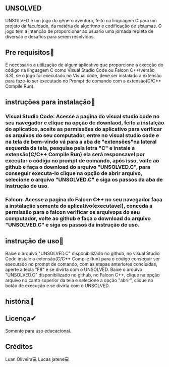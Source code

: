 ## UNSOLVED
UNSOLVED é um jogo do gênero aventura, feito na linguagem C para um projeto da faculdade, da matéria de algoritmo e codificação de sistemas. O jogo tem a intenção de proporcionar ao usuario uma jornada repleta de diversão e desafios para serem resolvidos.
## Pre requisitos📍
É necessario a utilização de algum aplicativo que proporcione a execção do código na linguagem C como Visual Studio Code ou Falcon C++(versão 3.3), se o jogo for executado no Visual code, deve ser instalado a extensão para faze-lo ser executado no Prompt de comando com a extensão(C/C++ Compile Run).
## instruções para instalação📍
### Visual Studio Code: Acesse a pagina do visual studio code no seu navegador e clique na opção de downlaod, feito a instalção do aplicatico, aceite as permissões do aplicativo para verificar os arquivos do seu computador, entre no visual studio code e na tela de bem-vindo vá para a aba de "extensões"na lateral esquerda da tela, pesquise pela letra "C" e instale a extensão(C/C++ Compile Run) ela será responsavel por executar o código no prompt de comando, após isso, volte ao github e faça o download do arquivo "UNSOLVED.C", para conseguir executa-lo clique na opção de abrir arquivo, selecione o arquivo "UNSOLVED.C" e siga os passos da aba de instrução de uso.
### Falcon: Acesse a pagina do Falcon C++ no seu navegador faça a instalação somente do aplicativo(executavel), conceda a permissão para o falcon verificar os arquivops do seu computador, volte ao github e faça o download do arquivo "UNSOLVED.C" e siga os passos da instrução de uso.
## instrução de uso📍
Baixe o arquivo "UNSOLVED.C" disponibilizado no github, no visual Studio Code instale a extensão(C/C++ Compile Run) para o código conseguir ser executado no prompt de comando, com as etapas anteriores concluídas, aperte a tecla "F8" e se divirta com o UNSOLVED.
Baixe o arquivo "UNSOLVED.C" disponibilizado no github, no Falcon C++, clique na opção arquivo no canto superior da tela e selecione a opção "abrir", clique no botão de execução e se divirta com o UNSOLVED.
## história📖

## Licença✔
Somente para uso educacional.
## Créditos
Luan Oliveira💻
Lucas jatene💻
